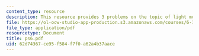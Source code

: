 ```yaml
---
content_type: resource
description: This resource provides 3 problems on the topic of light modulation.
file: https://ol-ocw-studio-app-production.s3.amazonaws.com/courses/6-161-modern-optics-project-laboratory-fall-2005/62d74367ce95f584f7f0a62a4b37aace_ps6.pdf
file_type: application/pdf
resourcetype: Document
title: ps6.pdf
uid: 62d74367-ce95-f584-f7f0-a62a4b37aace
---
```

